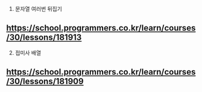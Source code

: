 
1. 문자열 여러번 뒤집기
## https://school.programmers.co.kr/learn/courses/30/lessons/181913

2. 접미사 배열
## https://school.programmers.co.kr/learn/courses/30/lessons/181909


